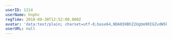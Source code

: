 ```yaml
---
userID: 1214
userName: hnphc
regTime: 2018-09-30T12:52:00.000Z
avatar: 'data:text/plain; charset=utf-8;base64,NDA0IHBhZ2Ugbm90IGZvdW5kCg=='
userURL: null
---
```



